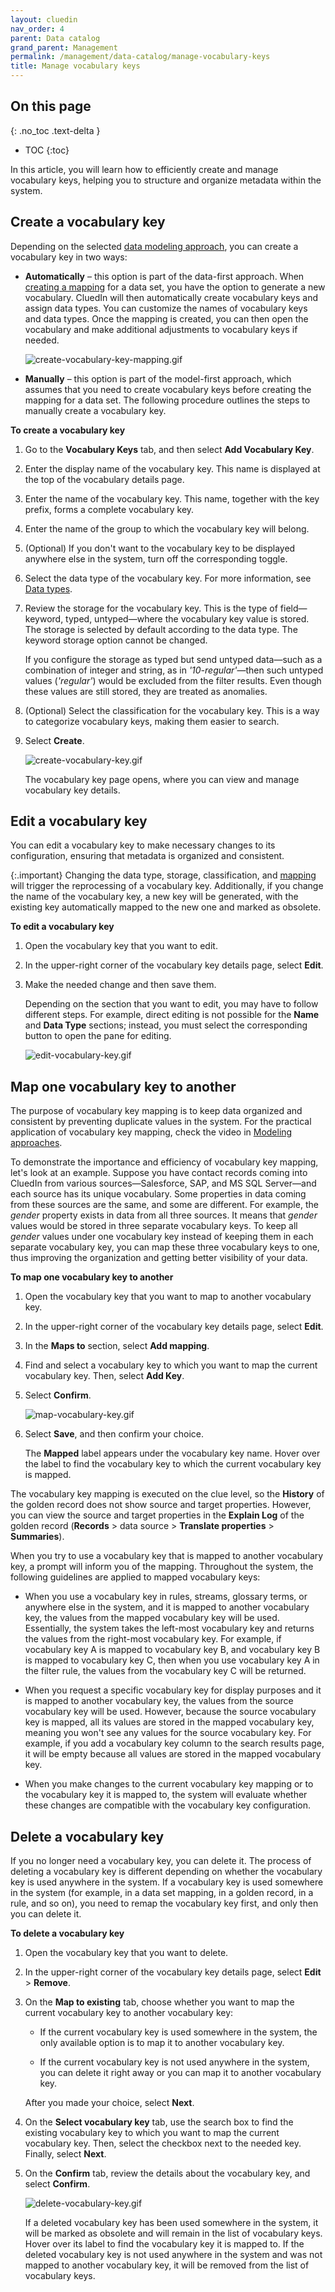 ```yaml
---
layout: cluedin
nav_order: 4
parent: Data catalog
grand_parent: Management
permalink: /management/data-catalog/manage-vocabulary-keys
title: Manage vocabulary keys
---
```

## On this page
{: .no_toc .text-delta }
- TOC
{:toc}

In this article, you will learn how to efficiently create and manage vocabulary keys, helping you to structure and organize metadata within the system.

## Create a vocabulary key

Depending on the selected [data modeling approach](/management/data-catalog/modeling-approaches), you can create a vocabulary key in two ways:

- **Automatically** – this option is part of the data-first approach. When [creating a mapping](/integration/create-mapping) for a data set, you have the option to generate a new vocabulary. CluedIn will then automatically create vocabulary keys and assign data types. You can customize the names of vocabulary keys and data types. Once the mapping is created, you can then open the vocabulary and make additional adjustments to vocabulary keys if needed.

    ![create-vocabulary-key-mapping.gif](../../assets/images/management/data-catalog/create-vocabulary-key-mapping.gif)

- **Manually** – this option is part of the model-first approach, which assumes that you need to create vocabulary keys before creating the mapping for a data set. The following procedure outlines the steps to manually create a vocabulary key.

**To create a vocabulary key**

1. Go to the **Vocabulary Keys** tab, and then select **Add Vocabulary Key**.

1. Enter the display name of the vocabulary key. This name is displayed at the top of the vocabulary details page.

1. Enter the name of the vocabulary key. This name, together with the key prefix, forms a complete vocabulary key.

1. Enter the name of the group to which the vocabulary key will belong.

1. (Optional) If you don't want to the vocabulary key to be displayed anywhere else in the system, turn off the corresponding toggle.

1. Select the data type of the vocabulary key. For more information, see [Data types](/management/data-catalog/data-types).

1. Review the storage for the vocabulary key. This is the type of field—keyword, typed, untyped—where the vocabulary key value is stored. The storage is selected by default according to the data type. The keyword storage option cannot be changed. 

    If you configure the storage as typed but send untyped data—such as a combination of integer and string, as in _'10-regular'_—then such untyped values (_'regular'_) would be excluded from the filter results. Even though these values are still stored, they are treated as anomalies.

1. (Optional) Select the classification for the vocabulary key. This is a way to categorize vocabulary keys, making them easier to search.

1. Select **Create**.

    ![create-vocabulary-key.gif](../../assets/images/management/data-catalog/create-vocabulary-key.gif)

    The vocabulary key page opens, where you can view and manage vocabulary key details.

## Edit a vocabulary key

You can edit a vocabulary key to make necessary changes to its configuration, ensuring that metadata is organized and consistent.

{:.important}
Changing the data type, storage, classification, and [mapping](#map-one-vocabulary-key-to-another) will trigger the reprocessing of a vocabulary key. Additionally, if you change the name of the vocabulary key, a new key will be generated, with the existing key automatically mapped to the new one and marked as obsolete.

**To edit a vocabulary key**

1. Open the vocabulary key that you want to edit.

1. In the upper-right corner of the vocabulary key details page, select **Edit**.

1. Make the needed change and then save them.

    Depending on the section that you want to edit, you may have to follow different steps. For example, direct editing is not possible for the **Name** and **Data Type** sections; instead, you must select the corresponding button to open the pane for editing.

    ![edit-vocabulary-key.gif](../../assets/images/management/data-catalog/edit-vocabulary-key.gif)

## Map one vocabulary key to another

The purpose of vocabulary key mapping is to keep data organized and consistent by preventing duplicate values in the system. For the practical application of vocabulary key mapping, check the video in [Modeling approaches](/management/data-catalog/modeling-approaches).

To demonstrate the importance and efficiency of vocabulary key mapping, let's look at an example. Suppose you have contact records coming into CluedIn from various sources—Salesforce, SAP, and MS SQL Server—and each source has its unique vocabulary. Some properties in data coming from these sources are the same, and some are different. For example, the _gender_ property exists in data from all three sources. It means that _gender_ values would be stored in three separate vocabulary keys. To keep all _gender_ values under one vocabulary key instead of keeping them in each separate vocabulary key, you can map these three vocabulary keys to one, thus improving the organization and getting better visibility of your data.

**To map one vocabulary key to another**

1. Open the vocabulary key that you want to map to another vocabulary key.

1. In the upper-right corner of the vocabulary key details page, select **Edit**.

1. In the **Maps to** section, select **Add mapping**.

1. Find and select a vocabulary key to which you want to map the current vocabulary key. Then, select **Add Key**.

1. Select **Confirm**.

    ![map-vocabulary-key.gif](../../assets/images/management/data-catalog/map-vocabulary-key.gif)

1. Select **Save**, and then confirm your choice.    

    The **Mapped** label appears under the vocabulary key name. Hover over the label to find the vocabulary key to which the current vocabulary key is mapped.

The vocabulary key mapping is executed on the clue level, so the **History** of the golden record does not show source and target properties. However, you can view the source and target properties in the **Explain Log** of the golden record (**Records** > data source > **Translate properties** > **Summaries**).

When you try to use a vocabulary key that is mapped to another vocabulary key, a prompt will inform you of the mapping. Throughout the system, the following guidelines are applied to mapped vocabulary keys:

- When you use a vocabulary key in rules, streams, glossary terms, or anywhere else in the system, and it is mapped to another vocabulary key, the values from the mapped vocabulary key will be used. Essentially, the system takes the left-most vocabulary key and returns the values from the right-most vocabulary key. For example, if vocabulary key A is mapped to vocabulary key B, and vocabulary key B is mapped to vocabulary key C, then when you use vocabulary key A in the filter rule, the values from the vocabulary key C will be returned.

- When you request a specific vocabulary key for display purposes and it is mapped to another vocabulary key, the values from the source vocabulary key will be used. However, because the source vocabulary key is mapped, all its values are stored in the mapped vocabulary key, meaning you won't see any values for the source vocabulary key. For example, if you add a vocabulary key column to the search results page, it will be empty because all values are stored in the mapped vocabulary key.

- When you make changes to the current vocabulary key mapping or to the vocabulary key it is mapped to, the system will evaluate whether these changes are compatible with the vocabulary key configuration.

## Delete a vocabulary key

If you no longer need a vocabulary key, you can delete it. The process of deleting a vocabulary key is different depending on whether the vocabulary key is used anywhere in the system. If a vocabulary key is used somewhere in the system (for example, in a data set mapping, in a golden record, in a rule, and so on), you need to remap the vocabulary key first, and only then you can delete it.

**To delete a vocabulary key**

1. Open the vocabulary key that you want to delete.

1. In the upper-right corner of the vocabulary key details page, select **Edit** > **Remove**.

1. On the **Map to existing** tab, choose whether you want to map the current vocabulary key to another vocabulary key:

    - If the current vocabulary key is used somewhere in the system, the only available option is to map it to another vocabulary key.

    - If the current vocabulary key is not used anywhere in the system, you can delete it right away or you can map it to another vocabulary key.

    After you made your choice, select **Next**.

1. On the **Select vocabulary key** tab, use the search box to find the existing vocabulary key to which you want to map the current vocabulary key. Then, select the checkbox next to the needed key. Finally, select **Next**.

1. On the **Confirm** tab, review the details about the vocabulary key, and select **Confirm**.

    ![delete-vocabulary-key.gif](../../assets/images/management/data-catalog/delete-vocabulary-key.gif)

    If a deleted vocabulary key has been used somewhere in the system, it will be marked as obsolete and will remain in the list of vocabulary keys. Hover over its label to find the vocabulary key it is mapped to. If the deleted vocabulary key is not used anywhere in the system and was not mapped to another vocabulary key, it will be removed from the list of vocabulary keys.
